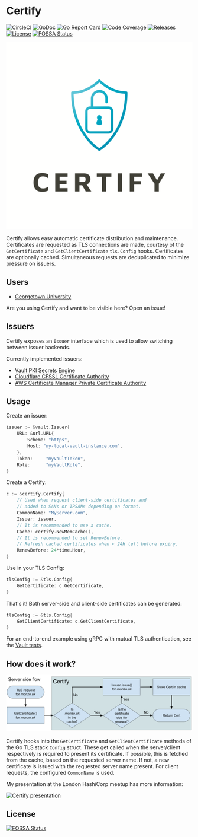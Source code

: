 # Certify

[![CircleCI](https://img.shields.io/circleci/project/github/johanbrandhorst/certify/master.svg?style=flat-square)](https://circleci.com/gh/johanbrandhorst/certify)
[![GoDoc](http://img.shields.io/badge/godoc-reference-5272B4.svg?style=flat-square)](https://godoc.org/github.com/johanbrandhorst/certify)
[![Go Report Card](https://goreportcard.com/badge/github.com/johanbrandhorst/certify?style=flat-square)](https://goreportcard.com/report/github.com/johanbrandhorst/certify)
[![Code Coverage](https://img.shields.io/codecov/c/github/johanbrandhorst/certify/master.svg?style=flat-square)](https://codecov.io/gh/johanbrandhorst/certify)
[![Releases](https://img.shields.io/github/release/johanbrandhorst/certify.svg?style=flat-square)](https://github.com/johanbrandhorst/certify/releases)
[![License](https://img.shields.io/github/license/johanbrandhorst/certify.svg?style=flat-square)](LICENSE)
[![FOSSA Status](https://app.fossa.io/api/projects/git%2Bgithub.com%2Fjohanbrandhorst%2Fcertify.svg?type=small)](https://app.fossa.io/projects/git%2Bgithub.com%2Fjohanbrandhorst%2Fcertify?ref=badge_small)

![Certify](logo.png "Certify")

Certify allows easy automatic certificate distribution and maintenance.
Certificates are requested as TLS connections
are made, courtesy of the `GetCertificate` and `GetClientCertificate`
`tls.Config` hooks. Certificates are optionally cached. Simultaneous requests
are deduplicated to minimize pressure on issuers.

## Users

- [Georgetown University](https://www.georgetown.edu/)

Are you using Certify and want to be visible here? Open an issue!

## Issuers

Certify exposes an `Issuer` interface which is used to allow switching
between issuer backends.

Currently implemented issuers:

- [Vault PKI Secrets Engine](https://vaultproject.io)
- [Cloudflare CFSSL Certificate Authority](https://cfssl.org/)
- [AWS Certificate Manager Private Certificate Authority](https://aws.amazon.com/certificate-manager/private-certificate-authority/)

## Usage

Create an issuer:

```go
issuer := &vault.Issuer{
    URL: &url.URL{
        Scheme: "https",
        Host: "my-local-vault-instance.com",
    },
    Token:     "myVaultToken",
    Role:      "myVaultRole",
}
```

Create a Certify:

```go
c := &certify.Certify{
    // Used when request client-side certificates and
    // added to SANs or IPSANs depending on format.
    CommonName: "MyServer.com",
    Issuer: issuer,
    // It is recommended to use a cache.
    Cache: certify.NewMemCache(),
    // It is recommended to set RenewBefore.
    // Refresh cached certificates when < 24H left before expiry.
    RenewBefore: 24*time.Hour,
}
```

Use in your TLS Config:

```go
tlsConfig := &tls.Config{
    GetCertificate: c.GetCertificate,
}
```

That's it! Both server-side and client-side certificates
can be generated:

```go
tlsConfig := &tls.Config{
    GetClientCertificate: c.GetClientCertificate,
}
```

For an end-to-end example using gRPC with mutual TLS authentication,
see the [Vault tests](./issuers/vault/vault_test.go).

## How does it work?

![How it works](howitworks.svg "How it works")

Certify hooks into the `GetCertificate` and `GetClientCertificate` methods of
the Go TLS stack `Config` struct. These get called when the server/client
respectively is required to present its certificate. If possible, this is
fetched from the cache, based on the requested server name. If not, a new
certificate is issued with the requested server name present. For client
requests, the configured `CommonName` is used.

My presentation at the London HashiCorp meetup has more information:

[![Certify presentation](https://img.youtube.com/vi/4We8yg9yefA/0.jpg)](https://www.youtube.com/watch?v=4We8yg9yefA&t=536)

## License
[![FOSSA Status](https://app.fossa.io/api/projects/git%2Bgithub.com%2Fjohanbrandhorst%2Fcertify.svg?type=large)](https://app.fossa.io/projects/git%2Bgithub.com%2Fjohanbrandhorst%2Fcertify?ref=badge_large)
